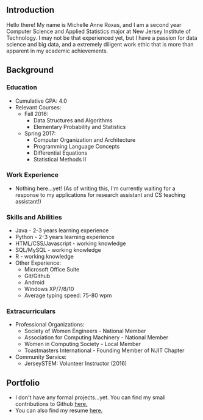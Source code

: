 ## Introduction

Hello there! My name is Michelle Anne Roxas, and I am a second year Computer Science and Applied Statistics major at New Jersey Institute of Technology.
I may not be that experienced yet, but I have a passion for data science and big data, and a extremely diligent work ethic that is more than apparent in my academic achievements.

## Background

### Education
* Cumulative GPA: 4.0
* Relevant Courses: 
  * Fall 2016:
    * Data Structures and Algorithms
    * Elementary Probability and Statistics
  * Spring 2017:
    * Computer Organization and Architecture
    * Programming Language Concepts
    * Differential Equations
    * Statistical Methods II
  
### Work Experience
* Nothing here...yet! (As of writing this, I'm currently waiting for a response to my applications for research assistant and CS teaching assistant!)

### Skills and Abilities
* Java - 2-3 years learning experience
* Python - 2-3 years learning experience
* HTML/CSS/Javascript - working knowledge
* SQL/MySQL - working knowledge
* R - working knowledge
* Other Experience:
  * Microsoft Office Suite
  * Git/Github
  * Android
  * Windows XP/7/8/10
  * Average typing speed: 75-80 wpm

### Extracurriculars
* Professional Organizations:
  * Society of Women Engineers - National Member
  * Association for Computing Machinery - National Member
  * Women in Computing Society - Local Member
  * Toastmasters International - Founding Member of NJIT Chapter
* Community Service:
  * JerseySTEM: Volunteer Instructor (2016)

## Portfolio
* I don't have any formal projects...yet. You can find my small contributions to Github [here.](https://github.com/Enmichaneros)
* You can also find my resume [here.](\resume.pdf)
